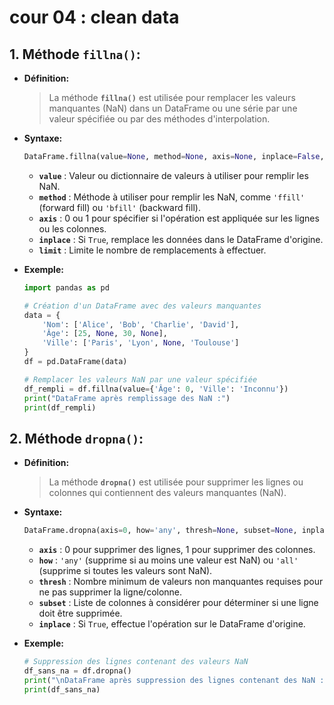 # cour 04 : **clean data**

## 1. **Méthode `fillna()`:**

-   **Définition:**

    > La méthode **`fillna()`** est utilisée pour remplacer les valeurs manquantes (NaN) dans un DataFrame ou une série par une valeur spécifiée ou par des méthodes d'interpolation.

-   **Syntaxe:**

    ```python
    DataFrame.fillna(value=None, method=None, axis=None, inplace=False, limit=None, downcast=None)
    ```

    -   **`value`** : Valeur ou dictionnaire de valeurs à utiliser pour remplir les NaN.
    -   **`method`** : Méthode à utiliser pour remplir les NaN, comme `'ffill'` (forward fill) ou `'bfill'` (backward fill).
    -   **`axis`** : 0 ou 1 pour spécifier si l'opération est appliquée sur les lignes ou les colonnes.
    -   **`inplace`** : Si `True`, remplace les données dans le DataFrame d'origine.
    -   **`limit`** : Limite le nombre de remplacements à effectuer.

-   **Exemple:**

    ```python
    import pandas as pd

    # Création d'un DataFrame avec des valeurs manquantes
    data = {
        'Nom': ['Alice', 'Bob', 'Charlie', 'David'],
        'Âge': [25, None, 30, None],
        'Ville': ['Paris', 'Lyon', None, 'Toulouse']
    }
    df = pd.DataFrame(data)

    # Remplacer les valeurs NaN par une valeur spécifiée
    df_rempli = df.fillna(value={'Âge': 0, 'Ville': 'Inconnu'})
    print("DataFrame après remplissage des NaN :")
    print(df_rempli)
    ```

## 2. **Méthode `dropna()`:**

-   **Définition:**

    > La méthode **`dropna()`** est utilisée pour supprimer les lignes ou colonnes qui contiennent des valeurs manquantes (NaN).

-   **Syntaxe:**

    ```python
    DataFrame.dropna(axis=0, how='any', thresh=None, subset=None, inplace=False)
    ```

    -   **`axis`** : 0 pour supprimer des lignes, 1 pour supprimer des colonnes.
    -   **`how`** : `'any'` (supprime si au moins une valeur est NaN) ou `'all'` (supprime si toutes les valeurs sont NaN).
    -   **`thresh`** : Nombre minimum de valeurs non manquantes requises pour ne pas supprimer la ligne/colonne.
    -   **`subset`** : Liste de colonnes à considérer pour déterminer si une ligne doit être supprimée.
    -   **`inplace`** : Si `True`, effectue l'opération sur le DataFrame d'origine.

-   **Exemple:**

    ```python
    # Suppression des lignes contenant des valeurs NaN
    df_sans_na = df.dropna()
    print("\nDataFrame après suppression des lignes contenant des NaN :")
    print(df_sans_na)
    ```
